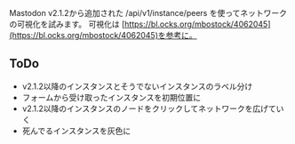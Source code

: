 Mastodon v2.1.2から追加された /api/v1/instance/peers を使ってネットワークの可視化を試みます。
可視化は [https://bl.ocks.org/mbostock/4062045](https://bl.ocks.org/mbostock/4062045)を参考に。

## ToDo

- v2.1.2以降のインスタンスとそうでないインスタンスのラベル分け
- フォームから受け取ったインスタンスを初期位置に
- v2.1.2以降のインスタンスのノードをクリックしてネットワークを広げていく
- 死んでるインスタンスを灰色に